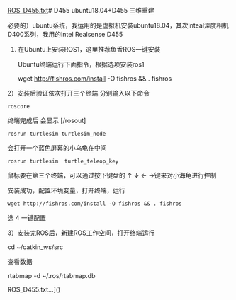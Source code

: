 [ROS_D455.txt](https://github.com/user-attachments/files/17933396/ROS_D455.txt)# D455
ubuntu18.04+D455 三维重建

必要的）ubuntu系统，我运用的是虚拟机安装ubuntu18.04，其次inteal深度相机D400系列，我用的Intel Realsense D455
1) 在Ubuntu上安装ROS1，这里推荐鱼香ROS一键安装

   Ubuntu终端运行下面指令，根据选项安装ros1
   
    wget http://fishros.com/install -O fishros && . fishros
   
2）安装后验证依次打开三个终端 分别输入以下命令

    roscore	
    
终端完成后 会显示 [/rosout]
   
    rosrun turtlesim turtlesim_node
   
会打开一个蓝色屏幕的小乌龟在中间
   
    rosrun turtlesim  turtle_teleop_key
   
鼠标要在第三个终端，可以通过按下键盘的 ↑ ↓ ← →键来对小海龟进行控制
   
安装成功，配置环境变量，打开终端，运行
  
    wget http://fishros.com/install -O fishros && . fishros
    
   选 4 一键配置
   
3）安装完ROS后，新建ROS工作空间，打开终端运行





  
cd ~/catkin_ws/src

查看数据

rtabmap -d ~/.ros/rtabmap.db

ROS_D455.txt…]()
